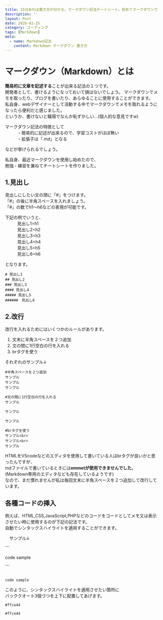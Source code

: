 ```yaml
---
title: 15分あれば書き方が分かる。マークダウン記法チートシート。初めてマークダウンで記事を書いてみた感想。
description: ''
layout: Post
date: 2020-01-25
category: コーディング
tags: [Markdown]
meta:
  - name: Markdown記法
    content: Markdown マークダウン 書き方
---
```


<!-- more -->

# マークダウン（Markdown）とは
**簡易的に文章を記述する**ことが出来る記法の１つです。  
開発者として、書けるようになっておいて損はないでしょう。
マークダウンでメモを取ったり、ブログを書いたり、あらゆることに使用することができます。  
私自身、webデザイナーとして活動する中でマークダウンでメモを取れるようになったら便利だと感じました。  
というか、書けないと職場でなんか恥ずかしい...(個人的な意見ですw)
  
<dl>
  <dt>マークダウン記法の特徴として</dt>
  <dd>・簡易的に記述が出来るので、学習コストがほぼ無い</dd>
  <dd>・拡張子は「.md」となる</dd>
</dl>
などが挙げられるでしょう。  
  
私自身、最近マークダウンを使用し始めたので、  
勉強・練習を兼ねてチートシートを作りました。

## 1.見出し  
見出しにしたい文の頭に「#」をつけます。  
「#」の後に半角スペースを入れましょう。  
「#」の数でh1〜h6などの表現が可能です。  
  
<dl>
  <dt>下記の例でいうと、</dt>
  <dd>見出し1=h1 </dd>
  <dd>見出し2=h2 </dd>
  <dd>見出し3=h3  </dd>
  <dd>見出し4=h4  </dd>
  <dd>見出し5=h5 </dd>
  <dd>見出し6=h6 </dd>
</dl>
となります。

```
# 見出し1
## 見出し2
### 見出し3
#### 見出し4
##### 見出し5
######　見出し6
```
## 2.改行 
改行を入れるためにはいくつかのルールがあります。

1. 文末に半角スペースを２つ追加
2. 文の間に1行空白の行を入れる
3. brタグを使う

それぞれのサンプル↓  

```
#半角スペースを２つ追加
サンプル  
サンプル  
サンプル
```

```
#文の間に1行空白の行を入れる
サンプル

サンプル

サンプル
```

```
#brタグを使う
サンプル<br>
サンプル<br>
サンプル
```



HTMLをVScodeなどのエディタを使用して書いている人はbrタグが良いかと思ったんですが、  
mdファイルで書いているときには**emmetが使用できませんでした**。(Markdown専用のエディタなども存在しているようです)  
なので、まだ慣れませんが私は毎回文末に半角スペースを２つ追加して改行しています。

## 各種コードの挿入
例えば、HTML,CSS,JavaScript,PHPなどのコードをコードとしてメモ又は表示させたい時に使用するのが下記の記法です。  
自動でシンタックスハイライトを適用することができます。  

　サンプル↓

**```**

code sample

**```**


```

code sample

```

このように、シンタックスハイライトを適用させたい箇所に  
バッククオート3個づつを上下に配置してあげます。  

``
#ffce44
``

`
#ffce44
`